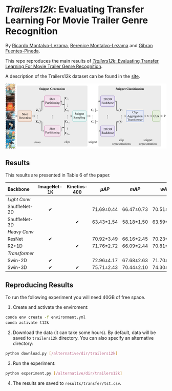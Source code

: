 # *Trailers12k*: Evaluating Transfer Learning For Movie Trailer Genre Recognition

By [Ricardo Montalvo-Lezama](https://turing.iimas.unam.mx/~ricardoml/),
[Berenice Montalvo-Lezama](https://turing.iimas.unam.mx/~bereml/) and
[Gibran Fuentes-Pineda](http://turing.iimas.unam.mx/~gibranfp/).

This repo reproduces the main results of [*Trailers12k*: Evaluating Transfer Learning For Movie Trailer Genre Recognition]().

A description of the Trailers12k dataset can be found in the [site](https://richardtml.github.io/trailers12k/).

![DIViTA](divita.png)


## Results

This results are presented in Table 6 of the paper.

| Backbone      | ImageNet-1K | Kinetics-400 | $\mu AP$  | $mAP$ | $wAP$  | $sAP$        |
| :---          |:-: |:-: | :-:        | :-:        | :-:        | :-:        |
| *Light Conv*  |    |    |            |            |            |            |
| ShuffleNet-2D | ✔ |    | 71.69±0.44 | 66.47±0.73 | 70.51±0.50 | 76.60±0.77 |
| ShuffleNet-3D |    | ✔ | 63.43±1.54 | 58.18±1.50 | 63.59±1.46 | 69.49±1.58 |
| *Heavy Conv*  |    |    |            |            |            |            |
| ResNet        | ✔ |    | 70.92±3.49 | 66.16±2.45 | 70.23±2.11 | 75.85±3.05 |
| R2+1D         |    | ✔ | 71.76±2.72 | 66.09±2.44 | 70.81±2.21 | 76.33±2.02 |
| *Transformer* |    |    |            |            |            |            |
| Swin-2D       | ✔ |    | 72.96±4.17 | 67.68±2.63 | 71.70±2.44 | 77.77±4.08 |
| Swin-3D       | ✔ | ✔ | 75.71±2.43 | 70.44±2.10 | 74.30±2.11 | 80.19±2.61 |


## Reproducing Results

To run the following experiment you will need 40GB of free space.

1. Create and activate the enviroment:

```sh
conda env create -f environment.yml
conda activate t12k
```

2. Download the data (it can take some hours). By default,
data will be saved to `trailers12k` directory.
You can also specify an alternative directory:
```sh
python download.py [/alternative/dir/trailers12k]
```

3. Run the experiment:
```sh
python experiment.py [/alternative/dir/trailers12k]
```

4. The results are saved to `results/transfer/tst.csv`.
